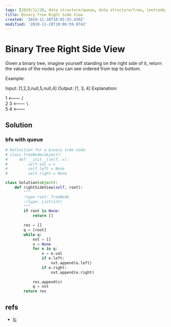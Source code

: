 ```yaml
---
tags: [2019/11/28, data structure/queue, data structure/tree, leetcode/199, method/traversal/bfs]
title: Binary Tree Right Side View
created: '2019-11-28T10:05:55.439Z'
modified: '2019-11-28T10:06:59.074Z'
---
```


# Binary Tree Right Side View

Given a binary tree, imagine yourself standing on the right side of it, return the values of the nodes you can see ordered from top to bottom.

Example:

Input: [1,2,3,null,5,null,4]
Output: [1, 3, 4]
Explanation:

   1            <---
 /   \
2     3         <---
 \     \
  5     4       <---


## Solution

### bfs with queue

```python
# Definition for a binary tree node.
# class TreeNode(object):
#     def __init__(self, x):
#         self.val = x
#         self.left = None
#         self.right = None

class Solution(object):
    def rightSideView(self, root):
        """
        :type root: TreeNode
        :rtype: List[int]
        """
        if root is None:
            return []
        
        res = []
        q = [root]
        while q:
            nxt = []
            v = None
            for e in q:
                v = e.val
                if e.left:
                    nxt.append(e.left)
                if e.right:
                    nxt.append(e.right)
            
            res.append(v)
            q = nxt
        return res
```

## refs

* [lc](https://leetcode.com/problems/binary-tree-right-side-view/)
